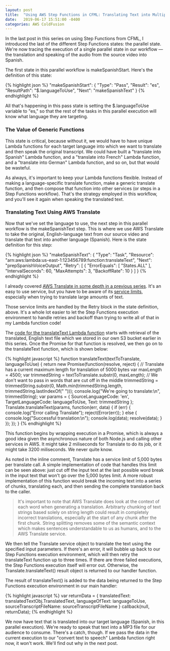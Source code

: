 ```yaml
---
layout: post
title:  "Using AWS Step Functions in CFML: Translating Text into Multiple Languages"
date:   2019-06-17 15:51:00 -0400
categories: AWS ColdFusion
---
```


In the last post in this series on using Step Functions from CFML, I introduced the last of the different Step Functions states: the parallel state. We're now tracing the execution of a single parallel state in our workflow &mdash; the translation and speaking of the audio from the source video into Spanish.

The first state in this parallel workflow is makeSpanishStart. Here's the definition of this state:

{% highlight json %}
"makeSpanishStart": {
    "Type": "Pass",
    "Result": "es",
    "ResultPath": "$.languageToUse",
    "Next": "makeSpanishText"
}
{% endhighlight %}

All that's happening in this pass state is setting the $.languageToUse variable to "es," so that the rest of the tasks in this parallel execution will know what language they are targeting.

### The Value of Generic Functions

This state is critical, because without it, we would have to have unique Lambda functions for each target language into which we want to translate and then speak the original transcript. We could have built a "translate into Spanish" Lambda function, and a "translate into French" Lambda function, and a "translate into German" Lambda function, and so on, but that would be wasteful.

As always, it's important to keep your Lambda functions flexible. Instead of making a language-specific translate function, make a generic translate function, and then compose that function into other services (or steps in a Step Functions workflow). That's the strategy employed in this workflow, and you'll see it again when speaking the translated text.

### Translating Text Using AWS Translate

Now that we've set the language to use, the next step in this parallel workflow is the makeSpanishText step. This is where we use AWS Translate to take the original, English-language text from our source video and translate that text into another language (Spanish). Here is the state definition for this step:

{% highlight json %}
"makeSpanishText": {
    "Type": "Task",
    "Resource": "arn:aws:lambda:us-east-1:123456789:function:translateText",
    "Next": "prepSpanishVoiceOutput",
    "Retry": [
        {
            "ErrorEquals": [ "States.ALL" ],
            "IntervalSeconds": 60,
            "MaxAttempts": 3,
            "BackoffRate": 10
        }
    ]
}
{% endhighlight %}

I already covered [AWS Translate in some depth in a previous series](https://brianklaas.net/aws/coldfusion/2018/10/21/Using-AWS-Translate-in-CFML-Part-1.html). It's an easy to use service, but you have to be aware of its [service limits](https://docs.aws.amazon.com/translate/latest/dg/limits-guidelines.html), especially when trying to translate large amounts of text.

Those service limits are handled by the Retry block in the state definition, above. It's a whole lot easier to let the Step Functions execution environment to handle retries and backoff than trying to write all of that in my Lambda function code!

The [code for the translateText Lambda function](https://github.com/brianklaas/awsPlaybox/blob/master/nodejs/lambda/transcribeTranslateExample/translateText.js) starts with retrieval of the translated, English text file which we stored in our own S3 bucket earlier in this series. Once the Promise for that function is resolved, we then go on to the translateText function, which is shown below:

{% highlight javascript %}
function translateText(textToTranslate, languageToUse) {
    return new Promise(function(resolve, reject) {
        // Translate has a current maximum length for translation of 5000 bytes
        var maxLength = 4500;
        var trimmedString = textToTranslate.substr(0, maxLength);
        // We don't want to pass in words that are cut off in the middle
        trimmedString = trimmedString.substr(0, Math.min(trimmedString.length, trimmedString.lastIndexOf(" ")));
        console.log("We're going to translate:\n", trimmedString);
        var params = {
            SourceLanguageCode: 'en',
            TargetLanguageCode: languageToUse,
            Text: trimmedString
        };
        Translate.translateText(params, function(err, data) {
            if (err) {
                console.log("Error calling Translate");
                reject(Error(err));
            } else {
                console.log("Successful translation:\n");
                console.log(data);
                resolve(data);
            }
        });
    });
}
{% endhighlight %}

This function begins by wrapping execution in a Promise, which is always a good idea given the asynchronous nature of both Node.js and calling other services in AWS. It might take 2 miliseconds for Translate to do its job, or it might take 3200 miliseconds. We never quite know.

As noted in the inline comment, Translate has a service limit of 5,000 bytes per translate call. A simple implementation of code that handles this limit can be seen above: just cut off the input text at the last possible word break in the input text that won't go over the 5,000 bytes limit. A more robust implementation of this function would break the incoming text into a series of chunks, translating each, and then sending the complete translation back to the caller.

> It's important to note that AWS Translate does look at the context of each word when generating a translation. Arbitrarty chunking of text strings based solely on string length could result in completely incorrect translations, especially at the start of any chunk after the first chunk. String splitting removes some of the semantic context which makes sentences understandable to us as humans, and to the AWS Translate service. 

We then tell the Translate service object to translate the text using the specified input parameters. If there's an error, it will bubble up back to our Step Functions execution environment, which will then retry the translateText function up to three times. If there are three failed executions, the Step Functions execution itself will error out. Otherwise, the Translate.translateText() result object is returned to our handler function.

The result of translateText() is added to the data being returned to the Step Functions execution environment in our main handler:

{% highlight javascript %}
var returnData = {
    translatedText: translatedTextObj.TranslatedText,
    languageOfText: languageToUse,
    sourceTranscriptFileName: sourceTranscriptFileName
}
callback(null, returnData);
{% endhighlight %}

We now have text that is translated into our target language (Spanish, in this parallel execution). We're ready to speak that text into a MP3 file for our audience to consume. There's a catch, though. If we pass the data in the current execution to our "convert text to speech" Lambda function right now, it won't work. We'll find out why in the next post.